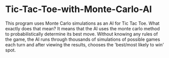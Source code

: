 # Tic-Tac-Toe-with-Monte-Carlo-AI
This program uses Monte Carlo simulations as an AI for Tic Tac Toe. What exactly does that mean? It means that the AI uses the monte carlo method to probabilistically determine its best move. Without knowing any rules of the game, the AI runs through thousands of simulations of possible games each turn and after viewing the results, chooses the 'best/most likely to win' spot.
